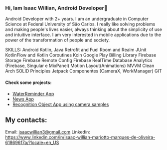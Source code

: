 ### Hi, Iam Isaac Willian, Android Developer👋

Android Developer with 2+ years. I am an undergraduate in Computer Science at Federal University of São Carlos. I really like solving problems and making people's lives easier, always thinking about the simplicity of use and intuitive interface. I am very interested in mobile applications due to the power of the transformation of people and society.

SKILLS:
Android
Kotlin, Java
Retrofit and Fuel
Room and Realm
JUnit
KotlinFlow and Kotlin Coroutines
Koin
Google Play Billing Library
Firebase Storage
Firebase Remote Config
Firebase RealTime Database
Analytics (Firebase, Singular e MixPanel)
Motion Layout(Animations)
MVVM
Clean Arch
SOLID Principles
Jetpack Componentes (CameraX, WorkManager)
GIT

#### Check some projects: 

- [WaterReminder App](https://github.com/IsaacWillian/waterReminderApp)
- [News App](https://github.com/IsaacWillian/NewsAPP)
- [Recognition Object App using camera samples](https://github.com/IsaacWillian/camera-samples/tree/main/CameraXTfLite)


## My contacts:
Email: isaacwillian3@gmail.com
Linkedin: https://www.linkedin.com/in/isaac-willian-mariotto-marques-de-oliveira-61869617a/?locale=en_US
